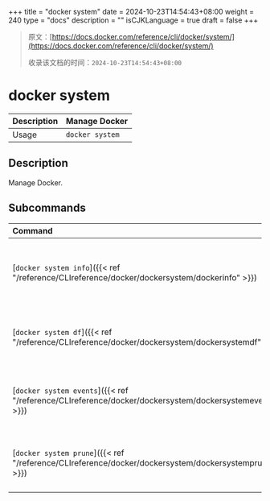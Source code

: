 +++
title = "docker system"
date = 2024-10-23T14:54:43+08:00
weight = 240
type = "docs"
description = ""
isCJKLanguage = true
draft = false
+++

> 原文：[https://docs.docker.com/reference/cli/docker/system/](https://docs.docker.com/reference/cli/docker/system/)
>
> 收录该文档的时间：`2024-10-23T14:54:43+08:00`

# docker system

| Description | Manage Docker   |
| :---------- | --------------- |
| Usage       | `docker system` |

## Description

Manage Docker.

## Subcommands

| Command                                                      | Description                                               |
| :----------------------------------------------------------- | :-------------------------------------------------------- |
| [`docker system info`]({{< ref "/reference/CLIreference/docker/dockersystem/dockerinfo" >}}) | 显示系统范围的详细信息 Display system-wide information    |
| [`docker system df`]({{< ref "/reference/CLIreference/docker/dockersystem/dockersystemdf" >}}) | 显示 Docker 磁盘使用情况 Show docker disk usage           |
| [`docker system events`]({{< ref "/reference/CLIreference/docker/dockersystem/dockersystemevents" >}}) | 从服务器获取实时事件 Get real time events from the server |
| [`docker system prune`]({{< ref "/reference/CLIreference/docker/dockersystem/dockersystemprune" >}}) | 移除未使用的数据 Remove unused data                       |
